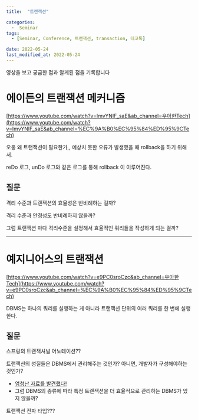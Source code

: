 ```yaml
---
title:  "트랜잭션" 

categories:
  -  Seminar
tags:
  - [Seminar, Conference, 트랜잭션, transaction, 테코톡]

date: 2022-05-24
last_modified_at: 2022-05-24
---
```

영상을 보고 궁금한 점과 알게된 점을 기록합니다

# **에이든의 트랜잭션 메커니즘**

[https://www.youtube.com/watch?v=ImvYNlF_saE&ab_channel=우아한Tech](https://www.youtube.com/watch?v=ImvYNlF_saE&ab_channel=%EC%9A%B0%EC%95%84%ED%95%9CTech)

오옹 왜 트랜잭션이 필요한가,, 예상치 못한 오류가 발생했을 때 rollback을 하기 위해서. 

reDo 로그, unDo 로그와 같은 로그를 통해 rollback 이 이루어진다. 

## **질문**

격리 수준과 트랜잭션의 효율성은 반비례하는 걸까? 

격리 수준과 안정성도 반비례하지 않을까? 

그럼 트랜잭션 마다 격리수준을 설정해서 효율적인 쿼리들을 작성하게 되는 걸까?

---

# **예지니어스의 트랜잭션**

[https://www.youtube.com/watch?v=e9PC0sroCzc&ab_channel=우아한Tech](https://www.youtube.com/watch?v=e9PC0sroCzc&ab_channel=%EC%9A%B0%EC%95%84%ED%95%9CTech)

DBMS는 하나의 쿼리를 실행하는 게 아니라 트랜잭션 단위의 여러 쿼리를 한 번에 실행한다. 

## 질문

스프링의 트랜잭셔널 어노테이션??

트랜잭션의 성질들은 DBMS에서 관리해주는 것인가? 아니면, 개발자가 구성해야하는 것인가? 

- [엄청난 자료를 발견했다!](https://d2.naver.com/helloworld/407507)
- 그럼 DBMS의 종류에 따라 특정 트랜잭션을 더 효율적으로 관리하는 DBMS가 있지 않을까?

트랜잭션 전파 타입???